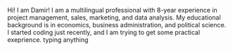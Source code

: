 Hi!
I am Damir!
I am a multilingual professional with 8-year experience in project management, sales, marketing, and data analysis. My educational background is in economics, business administration, and political science. I started coding just recently, and I am trying to get some practical exeprience.
typing anything
